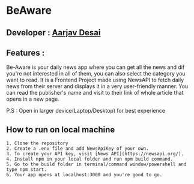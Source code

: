 # BeAware

## Developer : [Aarjav Desai](https://github.com/theaarjav)

## Features :
Be-Aware is your daily news app where you can get all the news and dif you're not interested in all of them, you can also select the category you want to read. It is a Frontend Project made using NewsAPI to fetch daily news from their server and displays it in a very user-friendly
manner. You can read the publisher's name and visit to their link of whole article that opens in a new page.

P.S : Open in larger device(Laptop/Desktop) for best experience

## How to run on local machine

    1. Clone the repository
    2. Create a .env file and add NewsApiKey of your own.
    3. To create your API key, visit [News API](https://newsapi.org/).
    4. Install npm in your local folder and run npm build command.
    5. Go to the build folder in terminal/command window/powershell and type npm start.
    6. Your app opens at localhost:3000 and you're good to go.

